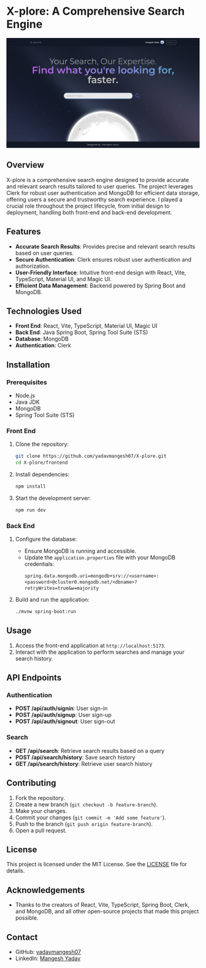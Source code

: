 # X-plore: A Comprehensive Search Engine

![X-plore](Homepage.png)

## Overview

X-plore is a comprehensive search engine designed to provide accurate and relevant search results tailored to user queries. The project leverages Clerk for robust user authentication and MongoDB for efficient data storage, offering users a secure and trustworthy search experience. I played a crucial role throughout the project lifecycle, from initial design to deployment, handling both front-end and back-end development.

## Features

- **Accurate Search Results**: Provides precise and relevant search results based on user queries.
- **Secure Authentication**: Clerk ensures robust user authentication and authorization.
- **User-Friendly Interface**: Intuitive front-end design with React, Vite, TypeScript, Material UI, and Magic UI.
- **Efficient Data Management**: Backend powered by Spring Boot and MongoDB.

## Technologies Used

- **Front End**: React, Vite, TypeScript, Material UI, Magic UI
- **Back End**: Java Spring Boot, Spring Tool Suite (STS)
- **Database**: MongoDB
- **Authentication**: Clerk

## Installation

### Prerequisites

- Node.js
- Java JDK
- MongoDB
- Spring Tool Suite (STS)

### Front End

1. Clone the repository:
    ```bash
    git clone https://github.com/yadavmangesh07/X-plore.git
    cd X-plore/frontend
    ```

2. Install dependencies:
    ```bash
    npm install
    ```

3. Start the development server:
    ```bash
    npm run dev
    ```

### Back End

1. Configure the database:
    - Ensure MongoDB is running and accessible.
    - Update the `application.properties` file with your MongoDB credentials:
        ```properties
        spring.data.mongodb.uri=mongodb+srv://<username>:<password>@cluster0.mongodb.net/<dbname>?retryWrites=true&w=majority
        ```

2. Build and run the application:
    ```bash
    ./mvnw spring-boot:run
    ```

## Usage

1. Access the front-end application at `http://localhost:5173`.
2. Interact with the application to perform searches and manage your search history.

## API Endpoints

### Authentication

- **POST /api/auth/signin**: User sign-in
- **POST /api/auth/signup**: User sign-up
- **POST /api/auth/signout**: User sign-out

### Search

- **GET /api/search**: Retrieve search results based on a query
- **POST /api/search/history**: Save search history
- **GET /api/search/history**: Retrieve user search history

## Contributing

1. Fork the repository.
2. Create a new branch (`git checkout -b feature-branch`).
3. Make your changes.
4. Commit your changes (`git commit -m 'Add some feature'`).
5. Push to the branch (`git push origin feature-branch`).
6. Open a pull request.

## License

This project is licensed under the MIT License. See the [LICENSE](LICENSE) file for details.

## Acknowledgements

- Thanks to the creators of React, Vite, TypeScript, Spring Boot, Clerk, and MongoDB, and all other open-source projects that made this project possible.

## Contact

- GitHub: [yadavmangesh07](https://github.com/yadavmangesh07)
- LinkedIn: [Mangesh Yadav](https://www.linkedin.com/in/your-profile)
